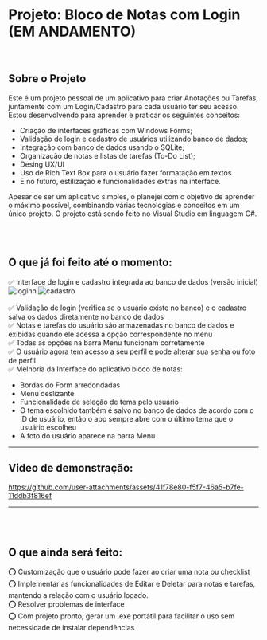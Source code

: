 # Projeto: Bloco de Notas com Login (EM ANDAMENTO)

<br/>

## Sobre o Projeto
Este é um projeto pessoal de um aplicativo para criar Anotações ou Tarefas, juntamente com um Login/Cadastro para cada usuário ter seu acesso. Estou desenvolvendo para aprender e praticar os seguintes conceitos:

- Criação de interfaces gráficas com Windows Forms;
- Validação de login e cadastro de usuários utilizando banco de dados;
- Integração com banco de dados usando o SQLite;
- Organização de notas e listas de tarefas (To-Do List);
- Desing UX/UI
- Uso de Rich Text Box para o usuário fazer formatação em textos
- E no futuro, estilização e funcionalidades extras na interface.

Apesar de ser um aplicativo simples, o planejei com o objetivo de aprender o máximo possível, combinando várias tecnologias e conceitos em um único projeto. 
O projeto está sendo feito no Visual Studio em linguagem C#.

<br/> <br/>

## O que já foi feito até o momento:
✅ Interface de login e cadastro integrada ao banco de dados (versão inicial) <br/>
![loginn](https://github.com/user-attachments/assets/1a0b5066-c026-492d-8ec5-500ff00f10f9)
![cadastro](https://github.com/user-attachments/assets/58cb5639-b9d9-43b3-9054-2d74d1796cd5) <br/> <br/>
✅ Validação de login (verifica se o usuário existe no banco) e o cadastro salva os dados diretamente no banco de dados <br/>
✅ Notas e tarefas do usuário são armazenadas no banco de dados e exibidas quando ele acessa a opção correspondente no menu   <br/>
✅ Todas as opções na barra Menu funcionam corretamente <br/>
✅ O usuário agora tem acesso a seu perfil e pode alterar sua senha ou foto de perfil <br/>
✅ Melhoria da Interface do aplicativo bloco de notas: 
* Bordas do Form arredondadas
* Menu deslizante
* Funcionalidade de seleção de tema pelo usuário
* O tema escolhido também é salvo no banco de dados de acordo com o ID de usuário, então o app sempre abre com o último tema que o usuário escolheu
* A foto do usuário aparece na barra Menu
  <br/> 

---
## Video de demonstração:
https://github.com/user-attachments/assets/41f78e80-f5f7-46a5-b7fe-11ddb3f816ef

---
<!-- resolução GIF 700 ou 800 -->
<br/> <br/>


## O que ainda será feito:
⭕ Customização que o usuário pode fazer ao criar uma nota ou checklist <br/>
⭕ Implementar as funcionalidades de Editar e Deletar para notas e tarefas, mantendo a relação com o usuário logado. <br/>
⭕ Resolver problemas de interface <br/>
⭕ Com projeto pronto, gerar um .exe portátil para facilitar o uso sem necessidade de instalar dependências <br/>
